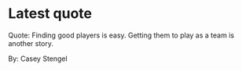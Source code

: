 # Latest quote 

Quote: Finding good players is easy. Getting them to play as a team is another story. 

By: Casey Stengel